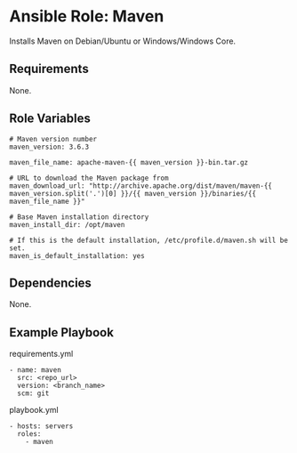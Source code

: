 # Ansible Role: Maven

Installs Maven on Debian/Ubuntu or Windows/Windows Core.

## Requirements

None.

## Role Variables

```
# Maven version number
maven_version: 3.6.3

maven_file_name: apache-maven-{{ maven_version }}-bin.tar.gz

# URL to download the Maven package from
maven_download_url: "http://archive.apache.org/dist/maven/maven-{{ maven_version.split('.')[0] }}/{{ maven_version }}/binaries/{{ maven_file_name }}"

# Base Maven installation directory
maven_install_dir: /opt/maven

# If this is the default installation, /etc/profile.d/maven.sh will be set.
maven_is_default_installation: yes
```

## Dependencies

None.

## Example Playbook

requirements.yml
```
- name: maven
  src: <repo_url>
  version: <branch_name>
  scm: git
```

playbook.yml
```
- hosts: servers
  roles:
    - maven
```
